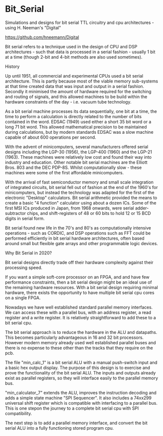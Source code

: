 # Bit_Serial

Simulations and designs for bit serial TTL circuitry and cpu architectures - using H. Neeman's "Digital"

https://github.com/hneemann/Digital


Bit serial refers to a technique used in the design of CPU and DSP architectures - such that data is processed in a serial fashion - usually 1 bit at a time (though 2-bit and 4-bit methods are also used sometimes).

History

Up until 1951, all commercial and experimental CPUs used a bit serial architecture. This is partly because most of the viable memory sub-systems at that time created data that was input and output in a serial fashion. Secondly it minimised the amount of hardware required for the switching and routing of signals, and this allowed machines to be build within the hardware constraints of the day - i.e. vacuum tube technology.

As a bit serial machine processes its data sequentially, one bit at a time, the time to perform a calculation is directly related to the number of bits contained in the word. EDSAC (1949) used either a short 35 bit word or a long 71 bit word. This allowed mathematical precision to be maintained during calculations, but by modern standards EDSAC was a slow machine capable of about 600 operations per second.

With the advent of minicomputers, several manufacturers offered serial designs including the LGP-30 (1956), the LGP-400 (1960) and the LGP-21 (1963). These machines were relatively low cost and found their way into industry and education. Other notable bit serial machines are the Elliott Bros. 803 and the DEC PDP-8S. Whilst computationally slow - these machines were some of the first affordable minicomputers.

With the arrival of fast semiconductor memory and small scale integration of integrated circuits, bit serial fell out of fashion at the end of the 1960's for minicomputers, but instead the technology was adapted for the first of the electronic "Desktop" calculators. Bit serial arithmetic provided the means to create a basic "4 function" calculator using about a dozen ICs. Some of the first MSI ICs produced in Japan, from 1968 onwards, were serial adder-subtractor chips, and shift-registers of 48 or 60 bits to hold 12 or 15 BCD digits in serial form.

Bit serial found new life in the 70's and 80's as computationally intensive operations - such as CORDIC, and DSP operations such as FFT could be performed efficiently in bit serial hardware architectures, often based around small but flexible gate arrays and other programmable logic devices. 

Why Bit Serial in 2020?

Bit serial designs directly trade off their hardware complexity against their processing speed. 

If you want a simple soft-core processor on an FPGA, and and have few performance constraints, then a bit serial design might be an ideal use of the remaining hardware resources. With a bit serial design requiring minimal hardware, there exists the opportunity to have multiple bit serial cpu cores on a single FPGA.  

Nowadays we have well established standard parallel memory interfaces. We can access these with a parallel bus, with an address register, a read register and a write register. It is relatively straightforward to add these to a bit serial cpu.

The bit serial approach is to reduce the hardware in the ALU and datapaths. This becomes particularly advantageous in 16 and 32 bit processors. However modern memory already used well established parallel buses and there is no expense to these other than the tracks that they require on the pcb. 

The file "min_calc_1"  is a bit serial ALU with a manual push-switch input and a basic hex output display. The purpose of this design is to exercise and prove the functionality of the bit serial ALU. The inputs and outputs already exist as parallel registers, so they will interface easily to the parallel memory bus.

"min_calculator_7" extends the ALU, improves the instruction decoding and adds a simple state machine "SPI Sequencer".  It also includes a 74xx299 universal shift register which is compatible with interfacing to a parallel bus. This is one stepon the journey to a complete bit serial cpu with SPI compatibility.

The next step is to add a parallel memory interface, and convert the bit serial ALU into a fully functioning stored program cpu.
